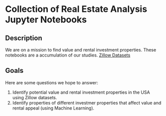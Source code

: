 Collection of Real Estate Analysis Jupyter Notebooks
============================================

## Description

We are on a mission to find value and rental investment properties. These notebooks are a accumulation of our studies. 
[Zillow Datasets](https://www.zillow.com/research/data/)

## Goals

Here are some questions we hope to answer:

1. Identify potential value and rental investment properties in the USA using Zillow datasets.
2. Identify properties of different investmer properties that affect value and rental appeal (using Machine Learning).
